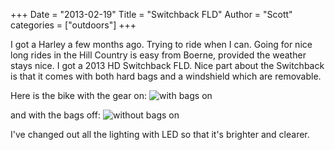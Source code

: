 +++
Date = "2013-02-19"
Title = "Switchback FLD"
Author = "Scott"
categories = ["outdoors"]
+++

I got a Harley a few months ago.  Trying to ride when I can.  Going for nice
long rides in the Hill Country is easy from Boerne, provided the weather stays
nice.  I got a 2013 HD Switchback FLD.  Nice part about the Switchback is that
it comes with both hard bags and a windshield which are removable.  

Here is the bike with the gear on:
![with bags on](https://farm9.staticflickr.com/8478/8248732140_85537ca708_z.jpg)

and with the bags off:
![without bags on](https://farm9.staticflickr.com/8368/8401545019_9199c117ee_z.jpg)

I've changed out all the lighting with LED so that it's brighter and clearer.
